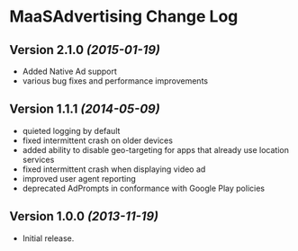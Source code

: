 MaaSAdvertising Change Log
==========================


Version 2.1.0 *(2015-01-19)*
----------------------------
 * Added Native Ad support
 * various bug fixes and performance improvements


Version 1.1.1 *(2014-05-09)*
----------------------------
 * quieted logging by default
 * fixed intermittent crash on older devices
 * added ability to disable geo-targeting for apps that already use location services
 * fixed intermittent crash when displaying video ad
 * improved user agent reporting
 * deprecated AdPrompts in conformance with Google Play policies


Version 1.0.0 *(2013-11-19)*
----------------------------
 * Initial release.
